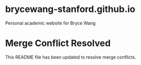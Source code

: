 # brycewang-stanford.github.io

Personal academic website for Bryce Wang

# Merge Conflict Resolved
This README file has been updated to resolve merge conflicts.
